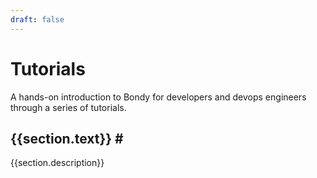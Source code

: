 ```yaml
---
draft: false
---
```

<script setup>
import { computed } from 'vue'
import { useData } from 'vitepress'
import slugify from '@sindresorhus/slugify'
const { theme } = useData()
</script>

# Tutorials
A hands-on introduction to Bondy for developers and devops engineers through a series of tutorials.

<div v-for="section in theme.sidebar['/tutorials/']">
    <h2 v-bind:id="slugify(section.text)" tab-index="-1" v-if="section.items.filter(function(item){return item.isFeature}).length > 0">
        {{section.text}}
        <a class="header-anchor" v-bind:id="slugify(section.text)" aria-hidden="true">#</a>
    </h2>
    <p>{{section.description}}</p>
    <Features class="VPHomeFeatures" :features="section.items.filter(function(item){return item.isFeature})"/>
</div>